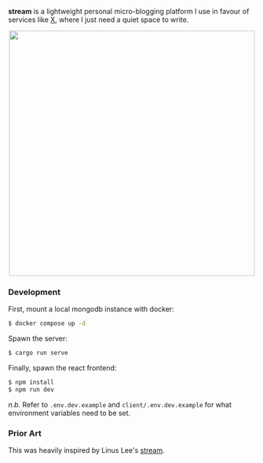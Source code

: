 **stream** is a lightweight personal micro-blogging platform I use in favour of
services like [X](https://x.com/), where I just need a quiet space to write.

<div align='center'>
  <img width='500px' src='https://user-images.githubusercontent.com/31192478/229210376-6f1a9433-0149-4d26-ac79-285be3f09626.png'/>
</div>

### Development

First, mount a local mongodb instance with docker:

```bash
$ docker compose up -d
```

Spawn the server:

```bash
$ cargo run serve
```

Finally, spawn the react frontend:

```bash
$ npm install
$ npm run dev
```

_n.b._ Refer to `.env.dev.example` and `client/.env.dev.example` for what
environment variables need to be set.

### Prior Art

This was heavily inspired by Linus Lee's
[stream](https://stream.thesephist.com/).
